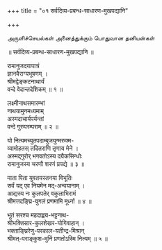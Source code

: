 +++
title = "०१ सर्वदिव्य-प्रबन्ध-साधारण-मुखपद्यानि"

+++

அருளிச்செயல்கள் அனைத்துக்கும் பொதுவான தனியன்கள்   

॥ सर्वदिव्य-प्रबन्ध-साधारण-मुखपद्यानि ॥   

रामानुजदयापात्रं  
ज्ञानवैराग्यभूषणम् ।  
श्रीमद्वेङ्कटनाथार्यं  
वन्दे वेदान्तदेशिकम् ॥ १ ॥   

लक्ष्मीनाथसमारम्भां  
नाथयामुनमध्यमाम्  
अस्मदाचार्यपर्यन्तां  
वन्दे गुरुपरम्पराम् ॥ २ ॥   

यो नित्यमच्युतपदाम्बुजयुग्मरुक्म-   
व्यामोहतस् तदितराणि तृणाय मेने ।   
अस्मद्गुरोर् भगवतोऽस्य दयैकसिन्धोः   
रामानुजस्य चरणौ शरणं प्रपद्ये ॥ ३ ॥   

माता पिता युवतयस्तनया विभूतिः   
सर्वं यद् एव नियमेन मद्-अन्वयानाम् ।   
आद्यस्य नः कुलपतेर् वकुलाभिरामं   
श्रीमत्तदङ्घ्रि-युगलं प्रणमामि मूर्ध्ना ॥ ४ ॥   

भूतं सरश्च महदाह्वय-भट्टनाथ-   
श्रीभक्तिसार-कुलशेखर-योगिवाहान् ।   
भक्ताङ्घ्रिरेणु-परकाल-यतीन्द्र-मिश्रान्   
श्रीमत्-पराङ्कुश-मुनिं प्रणतोऽस्मि नित्यम् ॥ ५ ॥   


